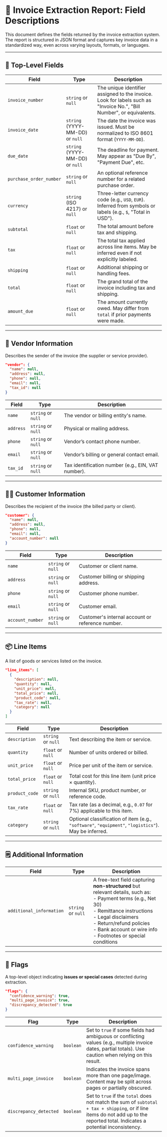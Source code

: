 
# 📄 Invoice Extraction Report: Field Descriptions

This document defines the fields returned by the invoice extraction system. The report is structured in JSON format and captures key invoice data in a standardized way, even across varying layouts, formats, or languages.

---

## 🧾 Top-Level Fields

| Field | Type | Description |
|-------|------|-------------|
| `invoice_number` | `string` or `null` | The unique identifier assigned to the invoice. Look for labels such as "Invoice No.", "Bill Number", or equivalents. |
| `invoice_date` | `string` (YYYY-MM-DD) or `null` | The date the invoice was issued. Must be normalized to ISO 8601 format (`YYYY-MM-DD`). |
| `due_date` | `string` (YYYY-MM-DD) or `null` | The deadline for payment. May appear as "Due By", "Payment Due", etc. |
| `purchase_order_number` | `string` or `null` | An optional reference number for a related purchase order. |
| `currency` | `string` (ISO 4217) or `null` | Three-letter currency code (e.g., `USD`, `EUR`). Inferred from symbols or labels (e.g., `$`, "Total in USD"). |
| `subtotal` | `float` or `null` | The total amount before tax and shipping. |
| `tax` | `float` or `null` | The total tax applied across line items. May be inferred even if not explicitly labeled. |
| `shipping` | `float` or `null` | Additional shipping or handling fees. |
| `total` | `float` or `null` | The grand total of the invoice including tax and shipping. |
| `amount_due` | `float` or `null` | The amount currently owed. May differ from `total` if prior payments were made. |

---

## 🏢 Vendor Information

Describes the sender of the invoice (the supplier or service provider).

```json
"vendor": {
  "name": null,
  "address": null,
  "phone": null,
  "email": null,
  "tax_id": null
}
```

| Field | Type | Description |
|-------|------|-------------|
| `name` | `string` or `null` | The vendor or billing entity's name. |
| `address` | `string` or `null` | Physical or mailing address. |
| `phone` | `string` or `null` | Vendor’s contact phone number. |
| `email` | `string` or `null` | Vendor’s billing or general contact email. |
| `tax_id` | `string` or `null` | Tax identification number (e.g., EIN, VAT number). |

---

## 🧑‍💼 Customer Information

Describes the recipient of the invoice (the billed party or client).

```json
"customer": {
  "name": null,
  "address": null,
  "phone": null,
  "email": null,
  "account_number": null
}
```

| Field | Type | Description |
|-------|------|-------------|
| `name` | `string` or `null` | Customer or client name. |
| `address` | `string` or `null` | Customer billing or shipping address. |
| `phone` | `string` or `null` | Customer phone number. |
| `email` | `string` or `null` | Customer email. |
| `account_number` | `string` or `null` | Customer's internal account or reference number. |

---

## 📦 Line Items

A list of goods or services listed on the invoice.

```json
"line_items": [
  {
    "description": null,
    "quantity": null,
    "unit_price": null,
    "total_price": null,
    "product_code": null,
    "tax_rate": null,
    "category": null
  }
]
```

| Field | Type | Description |
|-------|------|-------------|
| `description` | `string` or `null` | Text describing the item or service. |
| `quantity` | `float` or `null` | Number of units ordered or billed. |
| `unit_price` | `float` or `null` | Price per unit of the item or service. |
| `total_price` | `float` or `null` | Total cost for this line item (unit price × quantity). |
| `product_code` | `string` or `null` | Internal SKU, product number, or reference code. |
| `tax_rate` | `float` or `null` | Tax rate (as a decimal, e.g., `0.07` for 7%) applicable to this item. |
| `category` | `string` or `null` | Optional classification of item (e.g., `"software"`, `"equipment"`, `"logistics"`). May be inferred. |

---

## 🗒 Additional Information

| Field | Type | Description |
|-------|------|-------------|
| `additional_information` | `string` or `null` | A free-text field capturing **non-structured** but relevant details, such as:<br>- Payment terms (e.g., Net 30)<br>- Remittance instructions<br>- Legal disclaimers<br>- Return/refund policies<br>- Bank account or wire info<br>- Footnotes or special conditions |

---

## 🚩 Flags

A top-level object indicating **issues or special cases** detected during extraction.

```json
"flags": {
  "confidence_warning": true,
  "multi_page_invoice": true,
  "discrepancy_detected": true
}
```

| Flag | Type | Description |
|------|------|-------------|
| `confidence_warning` | `boolean` | Set to `true` if some fields had ambiguous or conflicting values (e.g., multiple invoice dates, partial totals). Use caution when relying on this result. |
| `multi_page_invoice` | `boolean` | Indicates the invoice spans more than one page/image. Content may be split across pages or partially obscured. |
| `discrepancy_detected` | `boolean` | Set to `true` if the `total` does not match the sum of `subtotal + tax + shipping`, or if line items do not add up to the reported total. Indicates a potential inconsistency. |
